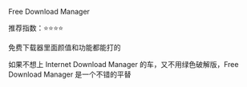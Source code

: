 Free Download Manager

推荐指数：⭐⭐⭐⭐

免费下载器里面颜值和功能都能打的

如果不想上 Internet Download Manager 的车，又不用绿色破解版，Free Download Manager 是一个不错的平替



































































